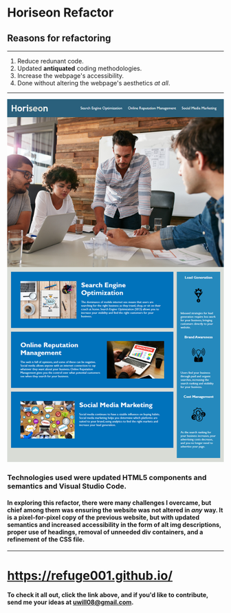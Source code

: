 # Horiseon Refactor
## Reasons for refactoring
---
1. Reduce redunant code.
2. Updated **antiquated** coding methodologies.
3. Increase the webpage's accessibility.
4. Done without altering the webpage's aesthetics *at all*.
---
![Horiseon's Homepage](/assets/images/markdown.png)

### Technologies used were updated HTML5 components and semantics and Visual Studio Code. 
#### In exploring this refactor, there were many challenges I overcame, but chief among them was ensuring the website was not altered in *any* way. It is a pixel-for-pixel copy of the previous website, but with updated semantics and increased accessibility in the form of alt img descriptions, proper use of headings, removal of unneeded div containers, and a refinement of the CSS file.
---
# https://refuge001.github.io/
#### To check it all out, click the link above, and if you'd like to contribute, send me your ideas at uwill08@gmail.com.